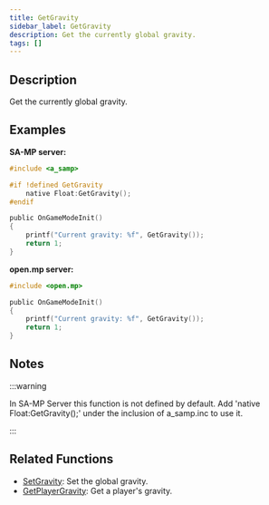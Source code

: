 ```yaml
---
title: GetGravity
sidebar_label: GetGravity
description: Get the currently global gravity.
tags: []
---
```


## Description

Get the currently global gravity.

## Examples

**SA-MP server:**

```c
#include <a_samp>

#if !defined GetGravity
    native Float:GetGravity();
#endif

public OnGameModeInit()
{
    printf("Current gravity: %f", GetGravity());
    return 1;
}
```

**open.mp server:**

```c
#include <open.mp>

public OnGameModeInit()
{
    printf("Current gravity: %f", GetGravity());
    return 1;
}
```

## Notes

:::warning

In SA-MP Server this function is not defined by default. Add 'native Float:GetGravity();' under the inclusion of a_samp.inc to use it.

:::

## Related Functions

- [SetGravity](SetGravity): Set the global gravity.
- [GetPlayerGravity](GetPlayerGravity): Get a player's gravity.
